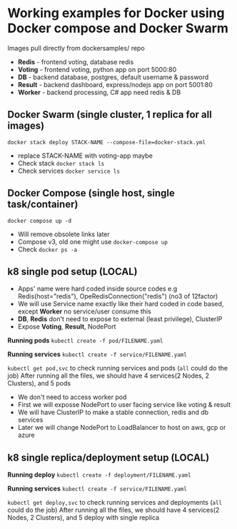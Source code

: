 # Working examples for Docker using Docker compose and Docker Swarm
Images pull directly from dockersamples/ repo
* **Redis** - frontend voting, database redis
* **Voting** - frontend voting, python app on port 5000:80
* **DB** - backend database, postgres, default username & password
* **Result** - backend dashboard, express/nodejs app on port 5001:80
* **Worker** - backend processing, C# app need redis & DB

## Docker Swarm (single cluster, 1 replica for all images)
`docker stack deploy STACK-NAME --compose-file=docker-stack.yml`
* replace STACK-NAME with voting-app maybe
* Check stack `docker stack ls`
* Check services `docker service ls`

## Docker Compose (single host, single task/container)
`docker compose up -d`
* Will remove obsolete links later
* Compose v3, old one might use `docker-compose up`
* Check `docker ps -a`

## k8 single pod setup (LOCAL)
* Apps' name were hard coded inside source codes e.g Redis(host="redis"), OpeRedisConnection("redis") (no3 of 12factor)
* We will use Service name exactly like their hard coded in code based, except **Worker** no service/user consume this
* **DB**, **Redis** don't need to expose to external (least privilege), ClusterIP 
* Expose **Voting**, **Result**, NodePort

**Running pods**
`kubectl create -f pod/FILENAME.yaml`   

**Running services**
`kubectl create -f service/FILENAME.yaml`   

`kubectl get pod,svc` to check running services and pods (`all` could do the job)
After running all the files, we should have 4 services(2 Nodes, 2 Clusters), and 5 pods  

* We don't need to access worker pod
* First we will exposse NodePort to user facing service like voting & result
* We will have ClusterIP to make a stable connection, redis and db services 
* Later we will change NodePort to LoadBalancer to host on aws, gcp or azure

## k8 single replica/deployment setup (LOCAL)
**Running deploy**
`kubectl create -f deployment/FILENAME.yaml`   

**Running services**
`kubectl create -f service/FILENAME.yaml`   

`kubectl get deploy,svc` to check running services and deployments (`all` could do the job)
After running all the files, we should have 4 services(2 Nodes, 2 Clusters), and 5 deploy with single replica  